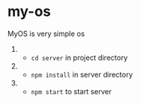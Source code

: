 # my-os
MyOS is very simple os

1. * `cd server` in project directory
2. * `npm install` in server directory
3. * `npm start` to start server
